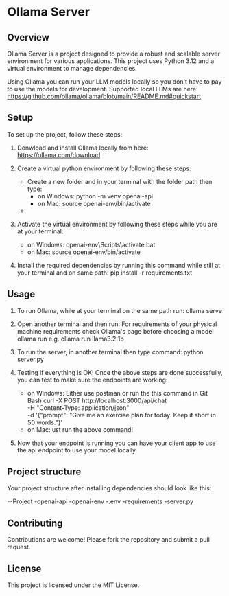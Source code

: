 
# Ollama Server

## Overview

Ollama Server is a project designed to provide a robust and scalable server environment for various applications. This project uses Python 3.12 and a virtual environment to manage dependencies.

Using Ollama you can run your LLM models locally so you don't have to pay to use the models for development. Supported local LLMs are here:
https://github.com/ollama/ollama/blob/main/README.md#quickstart

## Setup

To set up the project, follow these steps:

1. Donwload and install Ollama locally from here: https://ollama.com/download
2. Create a virtual python environment by following these steps:
   - Create a new folder and in your terminal with the folder path then type:
     - on Windows: python -m venv openai-api
     - on Mac: source openai-env/bin/activate
   -
3. Activate the virtual environment by following these steps while you are at your terminal:

   - on Windows: openai-env\Scripts\activate.bat
   - on Mac: source openai-env/bin/activate

4. Install the required dependencies by running this command while still at your terminal and on same path:
   pip install -r requirements.txt

## Usage

1. To run Ollama, while at your terminal on the same path run:
   ollama serve
2. Open another terminal and then run: For requirements of your physical machine requirements check Ollama's page before choosing a model
   ollama run <The model that you intend to use> e.g. ollama run llama3.2:1b
3. To run the server, in another terminal then type command:
   python server.py

4. Testing if everything is OK! Once the above steps are done successfully, you can test to make sure the endpoints are working:

   - on Windows: Either use postman or run the this command in Git Bash
     curl -X POST http://localhost:3000/api/chat \
      -H "Content-Type: application/json" \
      -d '{"prompt": "Give me an exercise plan for today. Keep it short in 50 words."}'
   - on Mac: ust run the above command!

5. Now that your endpoint is running you can have your client app to use the api endpoint to use your model locally.

## Project structure

Your project structure after installing dependencies should look like this:

--Project
-openai-api
-openai-env
-.env
-requirements
-server.py

## Contributing

Contributions are welcome! Please fork the repository and submit a pull request.

## License

This project is licensed under the MIT License.
